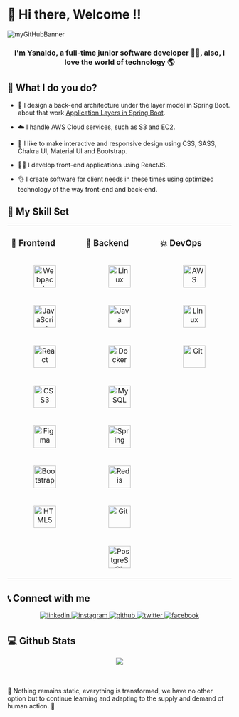 # 👋 Hi there, Welcome !! 

<img src="https://github.com/ysnaldster/ysnaldster/blob/main/bannerGit.png" alt="myGitHubBanner" />

 ### <div align="center">I'm Ysnaldo, a full-time junior software developer 👨‍💻, also, I love the world of technology 🌎 </div>  

## 👊 What I do you do? 

- 🌱 I design a back-end architecture under the layer model in Spring Boot. about that work [Application Layers in Spring Boot](https://github.com/ysnaldster/sumApplication).  
  
- ☁️ I handle AWS Cloud services, such as S3 and EC2.  
  
- 🎨 I like to make interactive and responsive design using CSS, SASS, Chakra UI, Material UI and Bootstrap.  
  
- 👨‍💻 I develop front-end applications using ReactJS.  

- 👌 I create software for client needs in these times using optimized technology of the way front-end and back-end.
  
## 💪 My Skill Set 
<table style="border:hidden"><tr><td valign="top" width="33%">

### 📳 Frontend  
<div align="center">  
<img style="margin: 20px" src="https://profilinator.rishav.dev/skills-assets/webpack-original.svg" alt="Webpack" height="50" />  
<img style="margin: 20px" src="https://profilinator.rishav.dev/skills-assets/javascript-original.svg" alt="JavaScript" height="50" />  
<img style="margin: 20px" src="https://profilinator.rishav.dev/skills-assets/react-original-wordmark.svg" alt="React" height="50" />  
<img style="margin: 20px" src="https://profilinator.rishav.dev/skills-assets/css3-original-wordmark.svg" alt="CSS3" height="50" />  
<img style="margin: 20px" src="https://profilinator.rishav.dev/skills-assets/figma-icon.svg" alt="Figma" height="50" />  
<img style="margin: 20px" src="https://profilinator.rishav.dev/skills-assets/bootstrap-plain.svg" alt="Bootstrap" height="50" />  
<img style="margin: 20px" src="https://profilinator.rishav.dev/skills-assets/html5-original-wordmark.svg" alt="HTML5" height="50" />  
</div>  

<div align="center">  
  
</div>

</td><td valign="top" width="33%">

### 💫 Backend 
<div align="center">  
<img style="margin: 20px" src="https://profilinator.rishav.dev/skills-assets/linux-original.svg" alt="Linux" height="50" />  
<img style="margin: 20px" src="https://profilinator.rishav.dev/skills-assets/java-original-wordmark.svg" alt="Java" height="50" />  
<img style="margin: 20px" src="https://profilinator.rishav.dev/skills-assets/docker-original-wordmark.svg" alt="Docker" height="50" />  
<img style="margin: 20px" src="https://profilinator.rishav.dev/skills-assets/mysql-original-wordmark.svg" alt="MySQL" height="50" />  
<img style="margin: 20px" src="https://profilinator.rishav.dev/skills-assets/springio-icon.svg" alt="Spring" height="50" />  
<img style="margin: 20px" src="https://profilinator.rishav.dev/skills-assets/redis-original-wordmark.svg" alt="Redis" height="50" />  
<img style="margin: 20px" src="https://profilinator.rishav.dev/skills-assets/git-scm-icon.svg" alt="Git" height="50" />
<img style="margin: 20px" src="https://profilinator.rishav.dev/skills-assets/postgresql-original-wordmark.svg" alt="PostgreSQL" height="50" />  
</div>

</td><td valign="top" width="33%">

### 💥 DevOps  
<div align="center">  
<img style="margin: 20px" src="https://profilinator.rishav.dev/skills-assets/amazonwebservices-original-wordmark.svg" alt="AWS" height="50" />  
<img style="margin: 20px" src="https://profilinator.rishav.dev/skills-assets/linux-original.svg" alt="Linux" height="50" />  
<img style="margin: 20px" src="https://profilinator.rishav.dev/skills-assets/git-scm-icon.svg" alt="Git" height="50" />  
</div>

</td></tr></table>  

## 📞 Connect with me 

<div align="center" style="margin-top: 10px">
<a href="https://linkedin.com/in/in/ysnaldojoselopez/" target="_blank">
<img src=https://img.shields.io/badge/linkedin-%231E77B5.svg?&style=for-the-badge&logo=linkedin&logoColor=white alt=linkedin style="margin-bottom: 5px;" />
</a>
<a href="https://instagram.com/ysnaldster/" target="_blank">
<img src=https://img.shields.io/badge/instagram-%23000000.svg?&style=for-the-badge&logo=instagram&logoColor=white alt=instagram style="margin-bottom: 5px;" />
</a>
<a href="https://github.com/ysnaldster" target="_blank">
<img src=https://img.shields.io/badge/github-%2324292e.svg?&style=for-the-badge&logo=github&logoColor=white alt=github style="margin-bottom: 5px;" />
</a>
<a href="https://twitter.com/ysnaldster" target="_blank">
<img src=https://img.shields.io/badge/twitter-%2300acee.svg?&style=for-the-badge&logo=twitter&logoColor=white alt=twitter style="margin-bottom: 5px;" />
</a>
<a href="https://www.facebook.com/ysnaldolopez/" target="_blank">
<img src=https://img.shields.io/badge/facebook-%232E87FB.svg?&style=for-the-badge&logo=facebook&logoColor=white alt=facebook style="margin-bottom: 5px;" />
</a>  
</div>  

## 💻 Github Stats 

<div align="center"><img src="https://github-readme-stats.vercel.app/api?username=ysnaldster&show_icons=true&count_private=true&hide_border=true" align="center" style="margin-bottom: 50px"/></div>  
📖 Nothing remains static, everything is transformed, we have no other option but to continue learning and adapting to the supply and demand of human action. 🤔 
